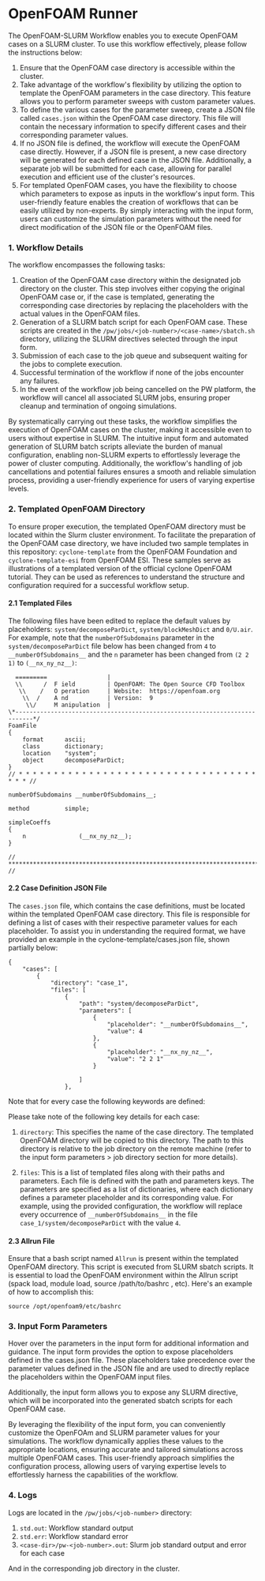 # OpenFOAM Runner

The OpenFOAM-SLURM Workflow enables you to execute OpenFOAM cases on a SLURM cluster. To use this workflow effectively, please follow the instructions below:

1. Ensure that the OpenFOAM case directory is accessible within the cluster.
2. Take advantage of the workflow's flexibility by utilizing the option to template the OpenFOAM parameters in the case directory. This feature allows you to perform parameter sweeps with custom parameter values.
3. To define the various cases for the parameter sweep, create a JSON file called `cases.json` within the OpenFOAM case directory. This file will contain the necessary information to specify different cases and their corresponding parameter values.
4. If no JSON file is defined, the workflow will execute the OpenFOAM case directly. However, if a JSON file is present, a new case directory will be generated for each defined case in the JSON file. Additionally, a separate job will be submitted for each case, allowing for parallel execution and efficient use of the cluster's resources.
5. For templated OpenFOAM cases, you have the flexibility to choose which parameters to expose as inputs in the workflow's input form. This user-friendly feature enables the creation of workflows that can be easily utilized by non-experts. By simply interacting with the input form, users can customize the simulation parameters without the need for direct modification of the JSON file or the OpenFOAM files. 

### 1. Workflow Details
The workflow encompasses the following tasks:
1. Creation of the OpenFOAM case directory within the designated job directory on the cluster. This step involves either copying the original OpenFOAM case or, if the case is templated, generating the corresponding case directories by replacing the placeholders with the actual values in the OpenFOAM files.
2. Generation of a SLURM batch script for each OpenFOAM case. These scripts are created in the `/pw/jobs/<job-number>/<case-name>/sbatch.sh` directory, utilizing the SLURM directives selected through the input form.
3. Submission of each case to the job queue and subsequent waiting for the jobs to complete execution.
4. Successful termination of the workflow if none of the jobs encounter any failures.
5. In the event of the workflow job being cancelled on the PW platform, the workflow will cancel all associated SLURM jobs, ensuring proper cleanup and termination of ongoing simulations.

By systematically carrying out these tasks, the workflow simplifies the execution of OpenFOAM cases on the cluster, making it accessible even to users without expertise in SLURM. The intuitive input form and automated generation of SLURM batch scripts alleviate the burden of manual configuration, enabling non-SLURM experts to effortlessly leverage the power of cluster computing. Additionally, the workflow's handling of job cancellations and potential failures ensures a smooth and reliable simulation process, providing a user-friendly experience for users of varying expertise levels.

### 2. Templated OpenFOAM Directory

To ensure proper execution, the templated OpenFOAM directory must be located within the Slurm cluster environment. To facilitate the preparation of the OpenFOAM case directory, we have included two sample templates in this repository: `cyclone-template` from the OpenFOAM Foundation and `cyclone-template-esi` from OpenFOAM ESI. These samples serve as illustrations of a templated version of the official cyclone OpenFOAM tutorial. They can be used as references to understand the structure and configuration required for a successful workflow setup.

#### 2.1 Templated Files

The following files have been edited to replace the default values by placeholders: `system/decomposeParDict`, `system/blockMeshDict` and `0/U.air`. For example, note that the `numberOfSubdomains` parameter in the `system/decomposeParDict` file below has been changed from `4` to `__numberOfSubdomains__` and the `n` parameter has been changed from `(2 2 1)` to `(__nx_ny_nz__)`:

```/*--------------------------------*- C++ -*----------------------------------*\
  =========                 |
  \\      /  F ield         | OpenFOAM: The Open Source CFD Toolbox
   \\    /   O peration     | Website:  https://openfoam.org
    \\  /    A nd           | Version:  9
     \\/     M anipulation  |
\*---------------------------------------------------------------------------*/
FoamFile
{
    format      ascii;
    class       dictionary;
    location    "system";
    object      decomposeParDict;
}
// * * * * * * * * * * * * * * * * * * * * * * * * * * * * * * * * * * * * * //

numberOfSubdomains __numberOfSubdomains__;

method          simple;

simpleCoeffs
{
    n               (__nx_ny_nz__);
}

// ************************************************************************* //
```

#### 2.2 Case Definition JSON File

The `cases.json` file, which contains the case definitions, must be located within the templated OpenFOAM case directory. This file is responsible for defining a list of cases with their respective parameter values for each placeholder. To assist you in understanding the required format, we have provided an example in the cyclone-template/cases.json file, shown partially below:

```
{
    "cases": [
        {
            "directory": "case_1",
            "files": [
                {
                    "path": "system/decomposeParDict",
                    "parameters": [
                        {
                            "placeholder": "__numberOfSubdomains__",
                            "value": 4
                        },
                        {
                            "placeholder": "__nx_ny_nz__",
                            "value": "2 2 1"
                        }

                    ]
                },
```

Note that for every case the following keywords are defined:

Please take note of the following key details for each case:

1. `directory`: This specifies the name of the case directory. The templated OpenFOAM directory will be copied to this directory. The path to this directory is relative to the job directory on the remote machine (refer to the input form parameters > job directory section for more details).

2. `files`: This is a list of templated files along with their paths and parameters. Each file is defined with the path and parameters keys. The parameters are specified as a list of dictionaries, where each dictionary defines a parameter placeholder and its corresponding value. For example, using the provided configuration, the workflow will replace every occurrence of `__numberOfSubdomains__` in the file `case_1/system/decomposeParDict` with the value `4`.

#### 2.3 Allrun File
Ensure that a bash script named `Allrun` is present within the templated OpenFOAM directory. This script is executed from SLURM sbatch scripts. It is essential to load the OpenFOAM environment within the Allrun script (spack load, module load, source /path/to/bashrc , etc). Here's an example of how to accomplish this:

```
source /opt/openfoam9/etc/bashrc
```

### 3. Input Form Parameters
Hover over the parameters in the input form for additional information and guidance. The input form provides the option to expose placeholders defined in the cases.json file. These placeholders take precedence over the parameter values defined in the JSON file and are used to directly replace the placeholders within the OpenFOAM input files.

Additionally, the input form allows you to expose any SLURM directive, which will be incorporated into the generated sbatch scripts for each OpenFOAM case.

By leveraging the flexibility of the input form, you can conveniently customize the OpenFOAm and SLURM parameter values for your simulations. The workflow dynamically applies these values to the appropriate locations, ensuring accurate and tailored simulations across multiple OpenFOAM cases. This user-friendly approach simplifies the configuration process, allowing users of varying expertise levels to effortlessly harness the capabilities of the workflow.

### 4. Logs

Logs are located in the `/pw/jobs/<job-number>` directory:

1. `std.out`: Workflow standard output
2. `std.err`: Workflow standard error
3. `<case-dir>/pw-<job-number>.out`: Slurm job standard output and error for each case

And in the corresponding job directory in the cluster.
